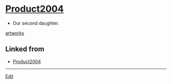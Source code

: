 ---
---
# [Product2004](Product2004)


* Our second daughter.



[artworks](artworks) 


## Linked from

* [Product2004](Product2004.md)


----
[Edit](https://github.com/vitroid/vitroid.github.io/edit/master/MD/Product2004.md)
